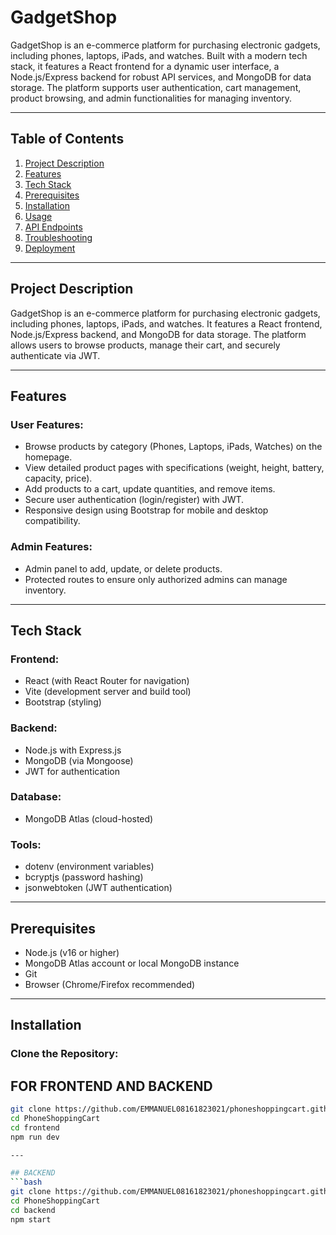 # GadgetShop

GadgetShop is an e-commerce platform for purchasing electronic gadgets, including phones, laptops, iPads, and watches. Built with a modern tech stack, it features a React frontend for a dynamic user interface, a Node.js/Express backend for robust API services, and MongoDB for data storage. The platform supports user authentication, cart management, product browsing, and admin functionalities for managing inventory.

---

## Table of Contents
1. [Project Description](#project-description)
2. [Features](#features)
3. [Tech Stack](#tech-stack)
4. [Prerequisites](#prerequisites)
5. [Installation](#installation)
6. [Usage](#usage)
7. [API Endpoints](#api-endpoints)
8. [Troubleshooting](#troubleshooting)
9. [Deployment](#deployment)


---

## Project Description

GadgetShop is an e-commerce platform for purchasing electronic gadgets, including phones, laptops, iPads, and watches. It features a React frontend, Node.js/Express backend, and MongoDB for data storage. The platform allows users to browse products, manage their cart, and securely authenticate via JWT.

---

## Features

### User Features:
- Browse products by category (Phones, Laptops, iPads, Watches) on the homepage.
- View detailed product pages with specifications (weight, height, battery, capacity, price).
- Add products to a cart, update quantities, and remove items.
- Secure user authentication (login/register) with JWT.
- Responsive design using Bootstrap for mobile and desktop compatibility.

### Admin Features:
- Admin panel to add, update, or delete products.
- Protected routes to ensure only authorized admins can manage inventory.

---

## Tech Stack

### Frontend:
- React (with React Router for navigation)
- Vite (development server and build tool)
- Bootstrap (styling)

### Backend:
- Node.js with Express.js
- MongoDB (via Mongoose)
- JWT for authentication

### Database:
- MongoDB Atlas (cloud-hosted)

### Tools:
- dotenv (environment variables)
- bcryptjs (password hashing)
- jsonwebtoken (JWT authentication)

---

## Prerequisites

- Node.js (v16 or higher)
- MongoDB Atlas account or local MongoDB instance
- Git
- Browser (Chrome/Firefox recommended)

---

## Installation

### Clone the Repository:
## FOR FRONTEND AND BACKEND
```bash
git clone https://github.com/EMMANUEL08161823021/phoneshoppingcart.github.io
cd PhoneShoppingCart
cd frontend
npm run dev

---

## BACKEND
```bash
git clone https://github.com/EMMANUEL08161823021/phoneshoppingcart.github.io
cd PhoneShoppingCart
cd backend
npm start
